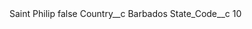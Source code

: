 <?xml version="1.0" encoding="UTF-8"?>
<CustomMetadata xmlns="http://soap.sforce.com/2006/04/metadata" xmlns:xsi="http://www.w3.org/2001/XMLSchema-instance" xmlns:xsd="http://www.w3.org/2001/XMLSchema">
    <label>Saint Philip</label>
    <protected>false</protected>
    <values>
        <field>Country__c</field>
        <value xsi:type="xsd:string">Barbados</value>
    </values>
    <values>
        <field>State_Code__c</field>
        <value xsi:type="xsd:string">10</value>
    </values>
</CustomMetadata>
